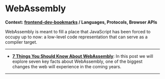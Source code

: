 # WebAssembly

**Context: [frontend-dev-bookmarks](../README.md) / Languages, Protocols, Browser APIs**

WebAssembly is meant to fill a place that JavaScript has been forced to occupy up to now: a low-level code representation that can serve as a compiler target.



-----------------------------------------
+ **[7 Things You Should Know About WebAssembly](https://auth0.com/blog/2015/10/14/7-things-you-should-know-about-web-assembly/)**: In this post we will explore seven key facts about WebAssembly, one of the biggest changes the web will experience in the coming years.


------------------
